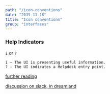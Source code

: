 ```yaml
---
path: "/icon-conventions"
date: "2015-11-18"
title: "Icon conventions"
group: "interfaces"
---
```


### Help Indicators

`i` or `?`

    i — The UI is presenting useful information.
    ? - The UI indicates a Helpdesk entry point.

[further reading](http://ux.stackexchange.com/questions/64920/info-icon-vs-question-mark)

[discussion on slack, in dreamland](https://pco.slack.com/archives/dreamland/p1447874131000033)